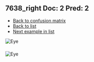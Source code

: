 ## 7638_right Doc: 2 Pred: 2
- [Back to confusion matrix](https://github.com/juliandewit/kaggle_retinopathy/blob/master/matrix.md)
- [Back to list](https://github.com/juliandewit/kaggle_retinopathy/blob/master/lists/22/list.md)
- [Next example in list](https://github.com/juliandewit/kaggle_retinopathy/blob/master/lists/22/76/7640_left.md)

![Eye](https://retinopaty.blob.core.windows.net/size1024/7638_right_2.jpeg)

### 

![Eye]()
